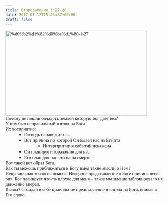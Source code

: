 ```yaml
---
title: Второзаконие 1:27-28
date: 2017-01-12T15:43:37+00:00
draft: false
---
```


<p lang="ru" style="margin:0;font-family:Calibri;font-size:11pt;">
  <img loading="lazy" class="alignnone size-full wp-image-36" src="https://i2.wp.com/wordstudy.eu/wp-content/uploads/2017/01/d0b2d182d0bed180-1-27.png?resize=449%2C269" alt="%d0%b2%d1%82%d0%be%d1%80-1-27" width="449" height="269" srcset="https://i2.wp.com/wordstudy.eu/wp-content/uploads/2017/01/d0b2d182d0bed180-1-27.png?w=449 449w, https://i2.wp.com/wordstudy.eu/wp-content/uploads/2017/01/d0b2d182d0bed180-1-27.png?resize=300%2C180 300w" sizes="(max-width: 449px) 100vw, 449px" data-recalc-dims="1" />
</p>

<p lang="ru" style="margin:0;font-family:Calibri;font-size:11pt;">
  Почему не пошли овладеть землей которую Бог дает им?
</p>

<p lang="ru" style="margin:0;font-family:Calibri;font-size:11pt;">
  У них был неправильный взгляд на Бога
</p>

<p lang="ru" style="margin:0;font-family:Calibri;font-size:11pt;">
  Их восприятие:
</p>

<ul style="margin-left:.375in;direction:ltr;unicode-bidi:embed;margin-top:0;margin-bottom:0;" type="disc">
  <li style="margin-top:0;margin-bottom:0;vertical-align:middle;">
    <span style="font-family:Calibri;font-size:11pt;">Господь ненавидит нас</span>
  </li>
  <li style="margin-top:0;margin-bottom:0;vertical-align:middle;">
    <span style="font-family:Calibri;font-size:11pt;">Вот причина по которой Он вывел нас из Египта </span> <ul style="margin-left:.375in;direction:ltr;unicode-bidi:embed;margin-top:0;margin-bottom:0;" type="circle">
      <li style="margin-top:0;margin-bottom:0;vertical-align:middle;">
        <span style="font-family:Calibri;font-size:11pt;">Интерпритация событий искажена</span>
      </li>
    </ul>
  </li>
  
  <li style="margin-top:0;margin-bottom:0;vertical-align:middle;">
    <span style="font-family:Calibri;font-size:11pt;">Он планирует поражение для нас</span>
  </li>
  <li style="margin-top:0;margin-bottom:0;vertical-align:middle;">
    <span style="font-family:Calibri;font-size:11pt;">Его план для нас это наша смерть. </span>
  </li>
</ul>

<p lang="ru" style="margin:0;font-family:Calibri;font-size:11pt;">
  Вот такой вот образ Бога.
</p>

<p lang="ru" style="margin:0;font-family:Calibri;font-size:11pt;">
  Как ты можешь приближаться к Богу имея такие мысли о Нем?
</p>

<p lang="ru" style="margin:0;font-family:Calibri;font-size:11pt;">
  Неправильная теология опасна. Неверное представление о Боге причина неверия. Бог планирует что-то плохое для меня &#8211; такое мышление заблокировало их движение вперед.
</p>

<p lang="ru" style="margin:0;font-family:Calibri;font-size:11pt;">
  Вывод? Созидай в себе правильное представление и взгляд на Бога, вникая в Его слово.
</p>